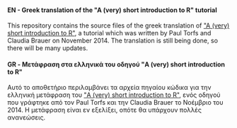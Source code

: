 #### EN - Greek translation of the "A (very) short introduction to R" tutorial
This repository contains the source files of the greek translation of
["A (very) short introduction to R"](http://cran.r-project.org/doc/contrib/Torfs+Brauer-Short-R-Intro.pdf), 
a tutorial which was written by Paul Torfs and Claudia Brauer on November 2014. The translation is still being done,
so there will be many updates.


#### GR - Μετάφραση στα ελληνικά του οδηγού "A (very) short introduction to R"
Αυτό το αποθετήριο περιλαμβάνει τα αρχεία πηγαίου κώδικα για την ελληνική μετάφραση του
["A (very) short introduction to R"](http://cran.r-project.org/doc/contrib/Torfs+Brauer-Short-R-Intro.pdf),
ενός οδηγού που γράφτηκε από τον Paul Torfs και την Claudia Brauer το Νοέμβριο του 2014. Η μετάφραση είναι εν εξελίξει,
οπότε θα υπάρχουν πολλές ανανεώσεις.

